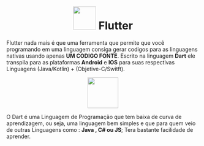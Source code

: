 <h1 align="center"><img src="https://iconape.com/wp-content/files/yb/61798/svg/flutter-logo.svg" height="60px" > Flutter </h1> 



Flutter nada mais é que uma ferramenta que permite que você programando em uma linguagem consiga gerar codigos para as linguagens nativas usando apenas **UM CODIGO FONTE**. Escrito na linguagem **Dart** ele transpila para as plataformas **Android** e **IOS** para suas respectivas Linguagens (Java/Kotlin) + (Objetive-C/Switft).

<p align="center">
<img  src="https://www.kindpng.com/picc/m/329-3292914_android-clipart-ios-android-ios-logo-transparent-hd.png" height="80px" > </p>

O Dart é uma Linguagem de Programação que tem baixa de curva de aprendizagem, ou seja, uma  linguagem bem simples e que para quem veio de outras Linguagens como : **Java , C# ou JS**; Tera bastante facilidade de aprender.


